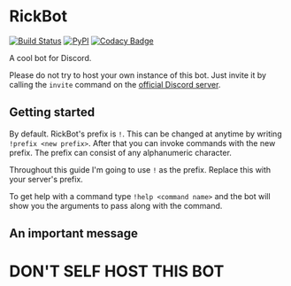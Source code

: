 # RickBot

[![Build Status](https://travis-ci.org/rickbotdiscord/rickbot.svg?branch=master)](https://travis-ci.org/rickbotdiscord/rickbot) [![PyPI](https://img.shields.io/badge/Python-3.6.3-green.svg)](https://www.python.org/downloads/)  [![Codacy Badge](https://api.codacy.com/project/badge/Grade/a0d19fe4283b4288a5146caa5c0891c5)](https://www.codacy.com/app/Euab/rickbot?utm_source=github.com&amp;utm_medium=referral&amp;utm_content=rickbotdiscord/rickbot&amp;utm_campaign=Badge_Grade)

A cool bot for Discord.

Please do not try to host your own instance of this bot. Just invite it by calling the `invite` command on the
[official Discord server](https://discord.gg/TzDbESZ).

## Getting started
By default. RickBot's prefix is `!`. This can be changed at anytime by writing `!prefix <new prefix>`.
After that you can invoke commands with the new prefix.
The prefix can consist of any alphanumeric character.

Throughout this guide I'm going to use `!` as the prefix. Replace this with your server's prefix.

To get help with a command type `!help <command name>` and the bot will show you the arguments to pass along with the command.

## An important message
# DON'T SELF HOST THIS BOT